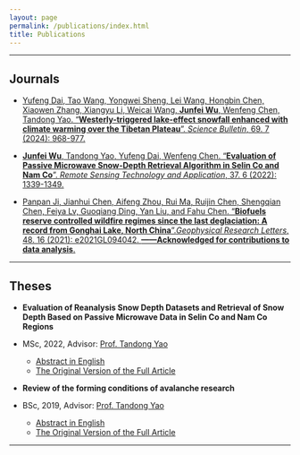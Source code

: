 ```yaml
---
layout: page
permalink: /publications/index.html
title: Publications
---
```



---
## Journals

- [Yufeng Dai, Tao Wang, Yongwei Sheng, Lei Wang, Hongbin Chen, Xiaowen Zhang, Xiangyu Li, Weicai Wang, **Junfei Wu**, Wenfeng Chen, Tandong Yao. “**Westerly-triggered lake-effect snowfall enhanced with climate warming over the Tibetan Plateau**”. *Science Bulletin*, 69. 7 (2024): 968-977.](https://www.sciencedirect.com/science/article/abs/pii/S2095927324000690)



- [**Junfei Wu**, Tandong Yao, Yufeng Dai, Wenfeng Chen. “**Evaluation of Passive Microwave Snow-Depth Retrieval Algorithm in Selin Co and Nam Co**”. *Remote Sensing Technology and Application*, 37. 6 (2022): 1339-1349.](http://www.rsta.ac.cn/EN/10.11873/j.issn.1004-0323.2022.6.1339)


- [Panpan Ji, Jianhui Chen, Aifeng Zhou, Rui Ma, Ruijin Chen, Shengqian Chen, Feiya Lv, Guoqiang Ding, Yan Liu, and Fahu Chen. “**Biofuels reserve controlled wildfire regimes since the last deglaciation: A record from Gonghai Lake, North China**”.*Geophysical Research Letters*, 48. 16 (2021): e2021GL094042. **——Acknowledged for contributions to data analysis**.](https://agupubs.onlinelibrary.wiley.com/doi/full/10.1029/2021GL094042)


---

## Theses
- **Evaluation of Reanalysis Snow Depth Datasets and Retrieval of Snow Depth Based on Passive Microwave Data in Selin Co and Nam Co Regions**
- MSc, 2022, Advisor: [Prof. Tandong Yao](http://tdyao.itpcas.ac.cn/)
  - [Abstract in English](https://junfeiwu.github.io/mypaper/thesis/master_degree_abstract.pdf)
  - [The Original Version of the Full Article](https://junfeiwu.github.io/mypaper/thesis/master_degree.pdf)
  



- **Review of the forming conditions of avalanche research**
- BSc, 2019, Advisor: [Prof. Tandong Yao](http://tdyao.itpcas.ac.cn/)
  - [Abstract in English](https://junfeiwu.github.io/mypaper/thesis/master_degree.pdf)
  - [The Original Version of the Full Article](https://junfeiwu.github.io/mypaper/thesis/undergraduate_degree.pdf)

---


